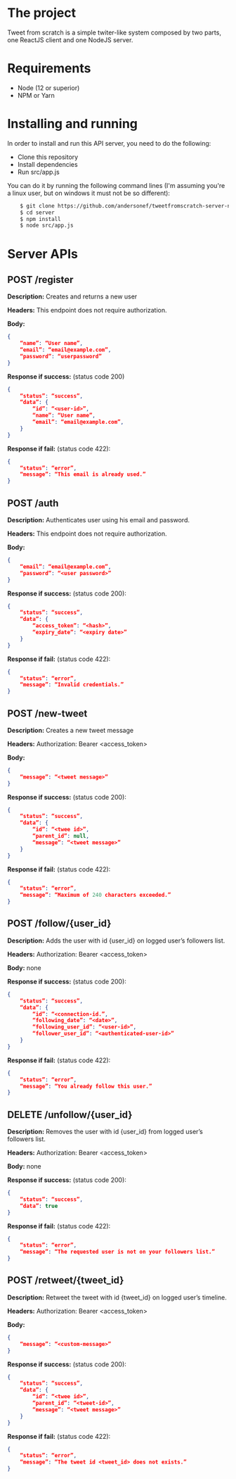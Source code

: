 # The project

Tweet from scratch is a simple twiter-like system composed by two parts, one ReactJS client and one NodeJS server.

# Requirements
 - Node (12 or superior)
 - NPM or Yarn

# Installing and running

In order to install and run this API server, you need to do the following:
 - Clone this repository 
 - Install dependencies
 - Run src/app.js

You can do it by running the following command lines (I'm assuming you're a linux user, but on windows it must not be so different):

```bash
    $ git clone https://github.com/andersonef/tweetfromscratch-server-nodejs server
    $ cd server
    $ npm install
    $ node src/app.js
```

# Server APIs

## POST /register
**Description:** Creates and returns a new user

**Headers:** This endpoint does not require authorization.

**Body:**
```json
{
    “name”: “User name”,
    “email”: “email@example.com”,
    “password”: “userpassword”
}
```
**Response if success:** (status code 200)
```json
{
    “status”: “success”,
    “data”: {
        “id”: “<user-id>”,
        “name”: “User name”,
        “email”: “email@example.com”,
    }
}
```
**Response if fail:** (status code 422):

```json
{
    “status”: “error”,
    “message”: “This email is already used.”
}
```

## POST /auth
**Description:** Authenticates user using his email and password. 

**Headers:** This endpoint does not require authorization.

**Body:**

```json
{
	“email”: “email@example.com”,
	“password”: “<user password>”
}
```

**Response if success:** (status code 200):
```json
{
	“status”: “success”,
	“data”: {
		“access_token”: “<hash>”,
		“expiry_date”: “<expiry date>”
	}
}
```

**Response if fail:** (status code 422):

```json
{
	“status”: “error”,
	“message”: “Invalid credentials.”
}
```

## POST /new-tweet
**Description:** Creates a new tweet message

**Headers:** Authorization: Bearer <access_token>

**Body:**

```json
{
	“message”: “<tweet message>”
}
```

**Response if success:** (status code 200):

```json
{
	“status”: “success”,
	“data”: {
		“id”: “<twee id>”,
		“parent_id”: null,
		“message”: “<tweet message>”
	}
}
```

**Response if fail:** (status code 422):

```json
{
	“status”: “error”,
	“message”: “Maximum of 240 characters exceeded.”
}
```

## POST /follow/{user_id}

**Description:** Adds the user with id {user_id} on logged user’s followers list.

**Headers:** Authorization: Bearer <access_token>

**Body:** none

**Response if success:** (status code 200):

```json
{
	“status”: “success”,
	“data”: {
		“id”: “<connection-id.”,
		“following_date”: “<date>”,
		“following_user_id”: “<user-id>”,
		“follower_user_id”: “<authenticated-user-id>”
	}
}
```

**Response if fail:** (status code 422):

```json
{
	“status”: “error”,
	“message”: “You already follow this user.”
}
```

## DELETE /unfollow/{user_id}
**Description:** Removes the user with id {user_id} from logged user’s followers list.

**Headers:** Authorization: Bearer <access_token>

**Body:** none

**Response if success:** (status code 200): 

```json
{
	“status”: “success”,
	“data”: true
}
```

**Response if fail:** (status code 422):

```json
{
	“status”: “error”,
	“message”: “The requested user is not on your followers list.”
}
```

## POST /retweet/{tweet_id}

**Description:** Retweet the tweet with id {tweet_id} on logged user’s timeline.

**Headers:** Authorization: Bearer <access_token>

**Body:**

```json
{
	“message”: “<custom-message>”
}
```

**Response if success:** (status code 200):

```json
{
	“status”: “success”,
	“data”: {
		“id”: “<twee id>”,
		“parent_id”: “<tweet-id>”,
		“message”: “<tweet message>”
	}
}
```

**Response if fail:** (status code 422):

```json
{
	“status”: “error”,
	“message”: “The tweet id <tweet_id> does not exists.”
}
```
